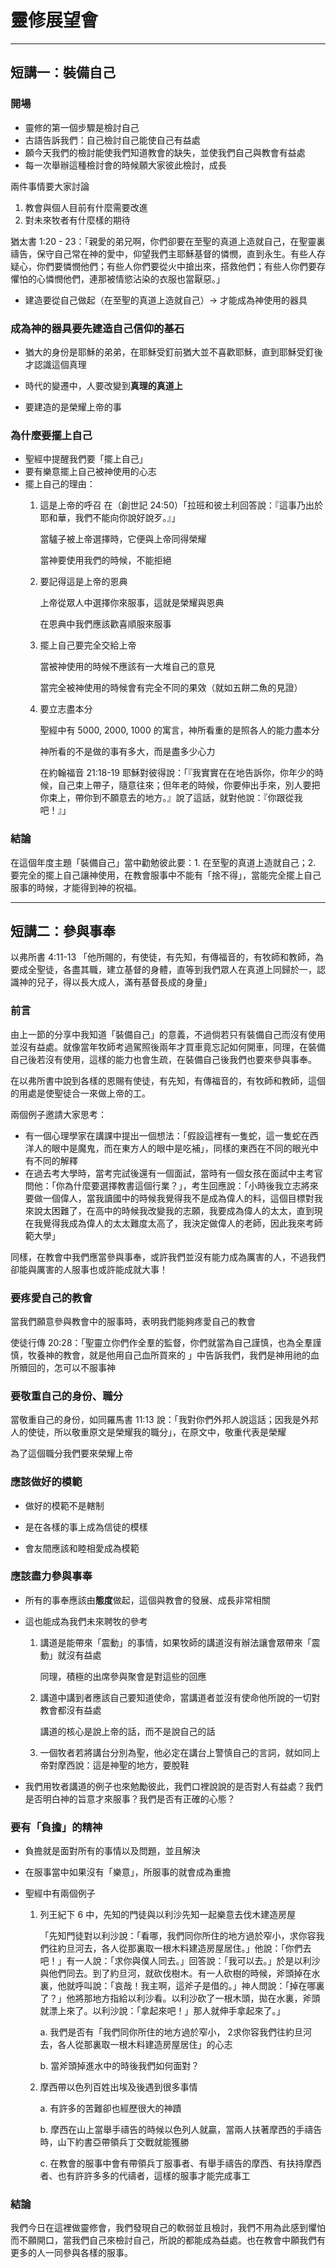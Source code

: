 # 靈修展望會

---

## 短講一：裝備自己

### 開場

* 靈修的第一個步驟是檢討自己
* 古語告訴我們：自己檢討自己能使自己有益處
* 願今天我們的檢討能使我們知道教會的缺失，並使我們自己與教會有益處
* 每一次舉辦這種檢討會的時候願大家彼此檢討，成長

兩件事情要大家討論

1. 教會與個人目前有什麼需要改進
2. 對未來牧者有什麼樣的期待



猶太書 1:20 - 23：「親愛的弟兄啊，你們卻要在至聖的真道上造就自己，在聖靈裏禱告，保守自己常在神的愛中，仰望我們主耶穌基督的憐憫，直到永生。有些人存疑心，你們要憐憫他們；有些人你們要從火中搶出來，搭救他們；有些人你們要存懼怕的心憐憫他們，連那被情慾沾染的衣服也當厭惡。」

* 建造要從自己做起（在至聖的真道上造就自己）-> 才能成為神使用的器具



### 成為神的器具要先建造自己信仰的基石

* 猶大的身份是耶穌的弟弟，在耶穌受釘前猶大並不喜歡耶穌，直到耶穌受釘後才認識這個真理
* 時代的變遷中，人要改變到**真理的真道上**

* 要建造的是榮耀上帝的事



### 為什麼要擺上自己

* 聖經中提醒我們要「擺上自己」
* 要有樂意擺上自己被神使用的心志
* 擺上自己的理由：
  1. 這是上帝的呼召
     在（創世記 24:50）「拉班和彼土利回答說：『這事乃出於耶和華，我們不能向你說好說歹。』」

     當驢子被上帝選擇時，它便與上帝同得榮耀

     當神要使用我們的時候，不能拒絕

  2. 要記得這是上帝的恩典

     上帝從眾人中選擇你來服事，這就是榮耀與恩典

     在恩典中我們應該歡喜順服來服事

  3. 擺上自己要完全交給上帝

     當被神使用的時候不應該有一大堆自己的意見

     當完全被神使用的時候會有完全不同的果效（就如五餅二魚的見證）

  4. 要立志盡本分

     聖經中有 5000, 2000, 1000 的寓言，神所看重的是照各人的能力盡本分

     神所看的不是做的事有多大，而是盡多少心力

     在約翰福音 21:18-19 耶穌對彼得說：「『我實實在在地告訴你，你年少的時候，自己束上帶子，隨意往來；但年老的時候，你要伸出手來，別人要把你束上，帶你到不願意去的地方。』說了這話，就對他說：『你跟從我吧！』」



### 結論

在這個年度主題「裝備自己」當中勸勉彼此要：1. 在至聖的真道上造就自己；2. 要完全的擺上自己讓神使用，在教會服事中不能有「捨不得」，當能完全擺上自己服事的時候，才能得到神的祝福。

---

## 短講二：參與事奉

以弗所書 4:11-13 「他所賜的，有使徒，有先知，有傳福音的，有牧師和教師，為要成全聖徒，各盡其職，建立基督的身體，直等到我們眾人在真道上同歸於一，認識神的兒子，得以長大成人，滿有基督長成的身量」

### 前言

由上一節的分享中我知道「裝備自己」的意義，不過倘若只有裝備自己而沒有使用並沒有益處。就像當年牧師考過駕照後兩年才買車竟忘記如何開車，同理，在裝備自己後若沒有使用，這樣的能力也會生疏，在裝備自己後我們也要來參與事奉。

在以弗所書中說到各樣的恩賜有使徒，有先知，有傳福音的，有牧師和教師，這個的用處是使聖徒合一來做上帝的工。

兩個例子邀請大家思考：

* 有一個心理學家在講課中提出一個想法：「假設這裡有一隻蛇，這一隻蛇在西洋人的眼中是魔鬼，而在東方人的眼中是吃補」，同樣的東西在不同的眼光中有不同的解釋
* 在過去考大學時，當考完試後還有一個面試，當時有一個女孩在面試中主考官問他：「你為什麼要選擇教書這個行業？」，考生回應說：「小時後我立志將來要做一個偉人，當我讀國中的時候我覺得我不是成為偉人的料，這個目標對我來說太困難了，在高中的時候我改變我的志願，我要成為偉人的太太，直到現在我覺得我成為偉人的太太難度太高了，我決定做偉人的老師，因此我來考師範大學」

同樣，在教會中我們應當參與事奉，或許我們並沒有能力成為厲害的人，不過我們卻能與厲害的人服事也或許能成就大事！



### 要疼愛自己的教會

當我們願意參與教會中的服事時，表明我們能夠疼愛自己的教會

使徒行傳 20:28：「聖靈立你們作全羣的監督，你們就當為自己謹慎，也為全羣謹慎，牧養神的教會，就是他用自己血所買來的 」中告訴我們，我們是神用祂的血所贖回的，怎可以不服事神



### 要敬重自己的身份、職分

當敬重自己的身份，如同羅馬書 11:13 說：「我對你們外邦人說這話；因我是外邦人的使徒，所以敬重原文是榮耀我的職分」，在原文中，敬重代表是榮耀

為了這個職分我們要來榮耀上帝



### 應該做好的模範

* 做好的模範不是轄制

* 是在各樣的事上成為信徒的模樣
* 會友間應該和睦相愛成為模範



### 應該盡力參與事奉

* 所有的事奉應該由**態度**做起，這個與教會的發展、成長非常相關

* 這也能成為我們未來聘牧的參考

  1. 講道是能帶來「震動」的事情，如果牧師的講道沒有辦法讓會眾帶來「震動」就沒有益處

     同理，積極的出席參與聚會是對這些的回應

  2. 講道中講到者應該自己要知道使命，當講道者並沒有使命他所說的一切對教會都沒有益處

     講道的核心是說上帝的話，而不是說自己的話

  3. 一個牧者若將講台分別為聖，他必定在講台上警慎自己的言詞，就如同上帝對摩西說：這是神聖的地方，要脫鞋

* 我們用牧者講道的例子也來勉勵彼此，我們口裡說說的是否對人有益處？我們是否明白神的旨意才來服事？我們是否有正確的心態？



### 要有「負擔」的精神

* 負擔就是面對所有的事情以及問題，並且解決

* 在服事當中如果沒有「樂意」，所服事的就會成為重擔

* 聖經中有兩個例子

  1. 列王紀下 6 中，先知的門徒與以利沙先知一起樂意去伐木建造房屋

     「先知門徒對以利沙說：「看哪，我們同你所住的地方過於窄小，求你容我們往約旦河去，各人從那裏取一根木料建造房屋居住。」他說：「你們去吧！」有一人說：「求你與僕人同去。」回答說：「我可以去。」於是以利沙與他們同去。到了約旦河，就砍伐樹木。有一人砍樹的時候，斧頭掉在水裏，他就呼叫說：「哀哉！我主啊，這斧子是借的。」神人問說：「掉在哪裏了？」他將那地方指給以利沙看。以利沙砍了一根木頭，拋在水裏，斧頭就漂上來了。以利沙說：「拿起來吧！」那人就伸手拿起來了。」

     a. 我們是否有「我們同你所住的地方過於窄小， 2求你容我們往約旦河去，各人從那裏取一根木料建造房屋居住」的心志

     b. 當斧頭掉進水中的時後我們如何面對？

  2. 摩西帶以色列百姓出埃及後遇到很多事情

     a. 有許多的苦難卻也經歷很大的神蹟

     b. 摩西在山上當舉手禱告的時候以色列人就贏，當兩人扶著摩西的手禱告時，山下約書亞帶領兵丁交戰就能獲勝

     c. 在教會的服事中會有帶領兵丁服事者、有舉手禱告的摩西、有扶持摩西者、也有許許多多的代禱者，這樣的服事才能完成事工



### 結論

我們今日在這裡做靈修會，我們發現自己的軟弱並且檢討，我們不用為此感到懼怕而不願開口，當我們自己來檢討自己，所說的都能成為益處。也在教會中願我們有更多的人一同參與各樣的服事。


